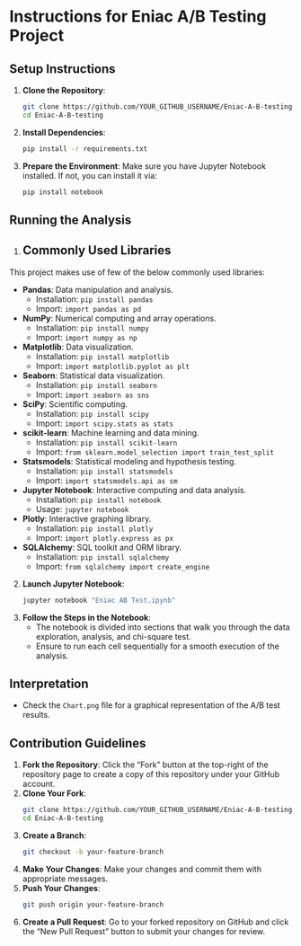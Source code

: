 # Instructions for Eniac A/B Testing Project

## Setup Instructions
1. **Clone the Repository**:
    ```sh
    git clone https://github.com/YOUR_GITHUB_USERNAME/Eniac-A-B-testing.git
    cd Eniac-A-B-testing
    ```
2. **Install Dependencies**:
    ```sh
    pip install -r requirements.txt
    ```
3. **Prepare the Environment**:
    Make sure you have Jupyter Notebook installed. If not, you can install it via:
    ```sh
    pip install notebook
    ```

## Running the Analysis
1. ## Commonly Used Libraries
This project makes use of few of the below commonly used libraries:
- **Pandas**: Data manipulation and analysis.
  - Installation: `pip install pandas`
  - Import: `import pandas as pd`
- **NumPy**: Numerical computing and array operations.
  - Installation: `pip install numpy`
  - Import: `import numpy as np`
- **Matplotlib**: Data visualization.
  - Installation: `pip install matplotlib`
  - Import: `import matplotlib.pyplot as plt`
- **Seaborn**: Statistical data visualization.
  - Installation: `pip install seaborn`
  - Import: `import seaborn as sns`
- **SciPy**: Scientific computing.
  - Installation: `pip install scipy`
  - Import: `import scipy.stats as stats`
- **scikit-learn**: Machine learning and data mining.
  - Installation: `pip install scikit-learn`
  - Import: `from sklearn.model_selection import train_test_split`
- **Statsmodels**: Statistical modeling and hypothesis testing.
  - Installation: `pip install statsmodels`
  - Import: `import statsmodels.api as sm`
- **Jupyter Notebook**: Interactive computing and data analysis.
  - Installation: `pip install notebook`
  - Usage: `jupyter notebook`
- **Plotly**: Interactive graphing library.
  - Installation: `pip install plotly`
  - Import: `import plotly.express as px`
- **SQLAlchemy**: SQL toolkit and ORM library.
  - Installation: `pip install sqlalchemy`
  - Import: `from sqlalchemy import create_engine`

2. **Launch Jupyter Notebook**:
    ```sh
    jupyter notebook "Eniac AB Test.ipynb"
    ```
3. **Follow the Steps in the Notebook**:
    - The notebook is divided into sections that walk you through the data exploration, analysis, and chi-square test.
    - Ensure to run each cell sequentially for a smooth execution of the analysis.

## Interpretation
- Check the `Chart.png` file for a graphical representation of the A/B test results.

## Contribution Guidelines
1. **Fork the Repository**:
    Click the “Fork” button at the top-right of the repository page to create a copy of this repository under your GitHub account.
2. **Clone Your Fork**:
    ```sh
    git clone https://github.com/YOUR_GITHUB_USERNAME/Eniac-A-B-testing.git
    cd Eniac-A-B-testing
    ```
3. **Create a Branch**:
    ```sh
    git checkout -b your-feature-branch
    ```
4. **Make Your Changes**:
    Make your changes and commit them with appropriate messages.
5. **Push Your Changes**:
    ```sh
    git push origin your-feature-branch
    ```
6. **Create a Pull Request**:
    Go to your forked repository on GitHub and click the “New Pull Request” button to submit your changes for review.
